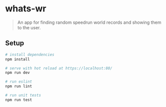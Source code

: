 # whats-wr

> An app for finding random speedrun world records and showing them to the user.

## Setup

```bash
# install dependencies
npm install

# serve with hot reload at https://localhost:80/
npm run dev

# run eslint
npm run lint

# run unit tests
npm run test
```